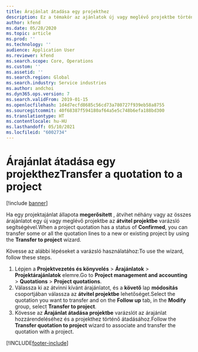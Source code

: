 ```yaml
---
title: Árajánlat átadása egy projekthez
description: Ez a témakör az ajánlatok új vagy meglévő projektbe történő átadásával kapcsolatban tartalmaz tájékoztatást.
author: kfend
ms.date: 05/28/2020
ms.topic: article
ms.prod: ''
ms.technology: ''
audience: Application User
ms.reviewer: kfend
ms.search.scope: Core, Operations
ms.custom: ''
ms.assetid: ''
ms.search.region: Global
ms.search.industry: Service industries
ms.author: andchoi
ms.dyn365.ops.version: 7
ms.search.validFrom: 2019-01-15
ms.openlocfilehash: 1d4d7ecfd8685c56cd73a780727f939eb58a8755
ms.sourcegitcommit: 40f68387f594180af64a5e5c748b6efa188bd300
ms.translationtype: HT
ms.contentlocale: hu-HU
ms.lasthandoff: 05/10/2021
ms.locfileid: "6002734"
---
```

# <a name="transfer-a-quotation-to-a-project"></a><span data-ttu-id="a0de2-103">Árajánlat átadása egy projekthez</span><span class="sxs-lookup"><span data-stu-id="a0de2-103">Transfer a quotation to a project</span></span>

[!include [banner](../includes/banner.md)]

<span data-ttu-id="a0de2-104">Ha egy projektajánlat állapota **megerősített** , átvihet néhány vagy az összes árajánlatot egy új vagy meglévő projektbe az **átvitel projektbe** varázsló segítségével.</span><span class="sxs-lookup"><span data-stu-id="a0de2-104">When a project quotation has a status of **Confirmed**, you can transfer some or all the quotation lines to a new or existing project by using the **Transfer to project** wizard.</span></span> 

<span data-ttu-id="a0de2-105">Kövesse az alábbi lépéseket a varázsló használatához:</span><span class="sxs-lookup"><span data-stu-id="a0de2-105">To use the wizard, follow these steps.</span></span>

1. <span data-ttu-id="a0de2-106">Lépjen a **Projektvezetés és könyvelés** > **Árajánlatok** > **Projektárajánlatok** elemre.</span><span class="sxs-lookup"><span data-stu-id="a0de2-106">Go to **Project management and accounting** > **Quotations** > **Project quotations**.</span></span>
2. <span data-ttu-id="a0de2-107">Válassza ki az átvinni kívánt árajánlatot, és a **követő** lap **módosítás** csoportjában válassza az **átvitel projektbe** lehetőséget.</span><span class="sxs-lookup"><span data-stu-id="a0de2-107">Select the quotation you want to transfer and on the **Follow up** tab, in the **Modify** group, select **Transfer to project**.</span></span>
3. <span data-ttu-id="a0de2-108">Kövesse az **Árajánlat átadása projektbe** varázslót az árajánlat hozzárendeléséhez és a projekthez történő átadásához.</span><span class="sxs-lookup"><span data-stu-id="a0de2-108">Follow the **Transfer quotation to project** wizard to associate and transfer the quotation with a project.</span></span>


[!INCLUDE[footer-include](../includes/footer-banner.md)]
